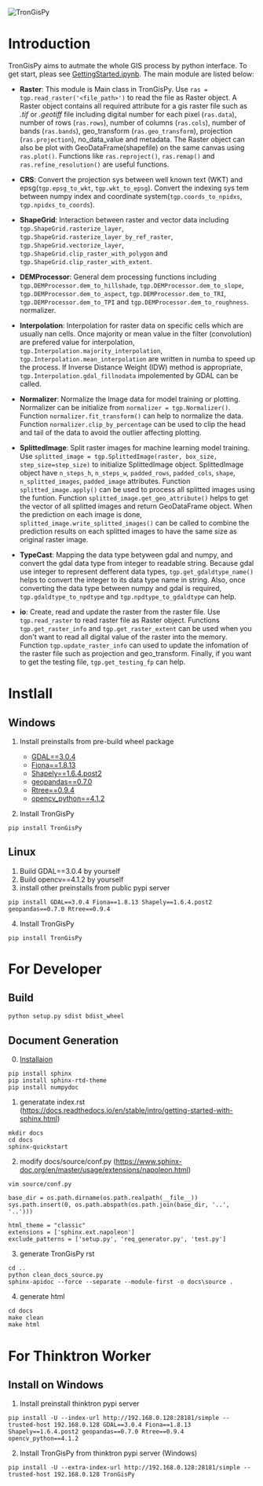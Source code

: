 ![TronGisPy](https://github.com/thinktron/TronGisPy/static/trongispy.02-01.png)
# Introduction
TronGisPy aims to autmate the whole GIS process by python interface. To get start, pleas see [GettingStarted.ipynb](https://github.com/thinktron/TronGisPy/GettingStarted.ipynb). The main module are listed below:

- **Raster**: This module is Main class in TronGisPy. Use `ras = tgp.read_raster('<file_path>')` to read the file as Raster object. A Raster object contains all required attribute for a gis raster file such as *.tif* or *.geotiff* file including digital number for each pixel (`ras.data`), number of rows (`ras.rows`), number of columns (`ras.cols`), number of bands (`ras.bands`), geo_transform (`ras.geo_transform`), projection (`ras.projection`), no_data_value and metadata. The Raster object can also be plot with GeoDataFrame(shapefile) on the same canvas using `ras.plot()`. Functions like `ras.reproject()`, `ras.remap()` and `ras.refine_resolution()` are useful functions.

- **CRS**: Convert the projection sys between well known text (WKT) and epsg(`tgp.epsg_to_wkt`, `tgp.wkt_to_epsg`). Convert the indexing sys tem between numpy index and coordinate system(`tgp.coords_to_npidxs`, `tgp.npidxs_to_coords`).

- **ShapeGrid**: Interaction between raster and vector data including `tgp.ShapeGrid.rasterize_layer`, `tgp.ShapeGrid.rasterize_layer_by_ref_raster`, `tgp.ShapeGrid.vectorize_layer`, `tgp.ShapeGrid.clip_raster_with_polygon` and `tgp.ShapeGrid.clip_raster_with_extent`.

- **DEMProcessor**: General dem processing functions including `tgp.DEMProcessor.dem_to_hillshade`, `tgp.DEMProcessor.dem_to_slope`, `tgp.DEMProcessor.dem_to_aspect`, `tgp.DEMProcessor.dem_to_TRI`, `tgp.DEMProcessor.dem_to_TPI` and `tgp.DEMProcessor.dem_to_roughness`.
normalizer.
- **Interpolation**: Interpolation for raster data on specific cells which are usually nan cells. Once majority or mean value in the filter (convolution) are prefered value for interpolation, `tgp.Interpolation.majority_interpolation`, `tgp.Interpolation.mean_interpolation` are written in numba to speed up the process. If Inverse Distance Weight (IDW) method is appropriate, `tgp.Interpolation.gdal_fillnodata` impolemented by GDAL can be called.

- **Normalizer**: Normalize the Image data for model training or plotting. Normalizer can be initialize from `normalizer = tgp.Normalizer()`. Function `normalizer.fit_transform()` can help to normalize the data. Function `normalizer.clip_by_percentage` can be used to clip the head and tail of the data to avoid the outlier affecting plotting.

- **SplittedImage**: Split raster images for machine learning model training. Use `splitted_image = tgp.SplittedImage(raster, box_size, step_size=step_size)` to initialize SplittedImage object. SplittedImage object have `n_steps_h`, `n_steps_w`, `padded_rows`, `padded_cols`, `shape`, `n_splitted_images`, `padded_image` attributes. Function `splitted_image.apply()` can be used to process all splitted images using the funtion. Function `splitted_image.get_geo_attribute()` helps to get the vector of all splitted images and return GeoDataFrame object. When the prediction on each image is done, `splitted_image.write_splitted_images()` can be called to combine the prediction results on each splitted images to have the same size as original raster image.

- **TypeCast**: Mapping the data type betyween gdal and numpy, and convert the gdal data type from integer to readable string. Because gdal use integer to represent defferent data types, `tgp.get_gdaldtype_name()` helps to convert the integer to its data type name in string. Also, once converting the data type between numpy and gdal is required, `tgp.gdaldtype_to_npdtype` and `tgp.npdtype_to_gdaldtype` can help.

- **io**: Create, read and update the raster from the raster file. Use `tgp.read_raster` to read raster file as Raster object. Functions `tgp.get_raster_info` and `tgp.get_raster_extent` can be used when you don't want to read all digital value of the raster into the memory. Function `tgp.update_raster_info` can used to update the infomation of the raster file such as projection and geo_transform. Finally, if you want to get the testing file, `tgp.get_testing_fp` can help.

<!-- 6. AeroTriangulation: Do the aero-triangulation calculation.
10. GisIO: Some file-based gis functions. -->

# Instlall
## Windows
1. Install preinstalls from pre-build wheel package
    - [GDAL==3.0.4](https://www.lfd.uci.edu/~gohlke/pythonlibs/#gdal)
    - [Fiona==1.8.13](https://www.lfd.uci.edu/~gohlke/pythonlibs/#fiona)
    - [Shapely==1.6.4.post2](https://www.lfd.uci.edu/~gohlke/pythonlibs/#shapely)
    - [geopandas==0.7.0](https://www.lfd.uci.edu/~gohlke/pythonlibs/#geopandas)
    - [Rtree==0.9.4](https://www.lfd.uci.edu/~gohlke/pythonlibs/#rtree)
    - [opencv_python==4.1.2](https://www.lfd.uci.edu/~gohlke/pythonlibs/#opencv)

2. Install TronGisPy
```
pip install TronGisPy
```

## Linux
1. Build GDAL==3.0.4 by yourself
2. Build opencv==4.1.2 by yourself
3. install other preinstalls from public pypi server
```
pip install GDAL==3.0.4 Fiona==1.8.13 Shapely==1.6.4.post2 geopandas==0.7.0 Rtree==0.9.4
```
4. Install TronGisPy
```
pip install TronGisPy
```

# For Developer
## Build
```bash
python setup.py sdist bdist_wheel
```

## Document Generation
0. [Installaion](https://sphinx-rtd-tutorial.readthedocs.io/en/latest/install.html)
```
pip install sphinx
pip install sphinx-rtd-theme
pip install numpydoc
```

1. generatate index.rst (https://docs.readthedocs.io/en/stable/intro/getting-started-with-sphinx.html)
```
mkdir docs
cd docs
sphinx-quickstart
```

2. modify docs/source/conf.py (https://www.sphinx-doc.org/en/master/usage/extensions/napoleon.html)
```
vim source/conf.py
```
```
base_dir = os.path.dirname(os.path.realpath(__file__))
sys.path.insert(0, os.path.abspath(os.path.join(base_dir, '..', '..')))

html_theme = "classic"
extensions = ['sphinx.ext.napoleon']
exclude_patterns = ['setup.py', 'req_generator.py', 'test.py']
```

3. generate TronGisPy rst
```
cd ..
python clean_docs_source.py
sphinx-apidoc --force --separate --module-first -o docs\source .
```

4. generate html
```
cd docs
make clean
make html
```

# For Thinktron Worker
## Install on Windows
1. Install preinstall thinktron pypi server
```
pip install -U --index-url http://192.168.0.128:28181/simple --trusted-host 192.168.0.128 GDAL==3.0.4 Fiona==1.8.13 Shapely==1.6.4.post2 geopandas==0.7.0 Rtree==0.9.4 opencv_python==4.1.2
```

2. Install TronGisPy from thinktron pypi server (Windows)
```
pip install -U --extra-index-url http://192.168.0.128:28181/simple --trusted-host 192.168.0.128 TronGisPy
```
